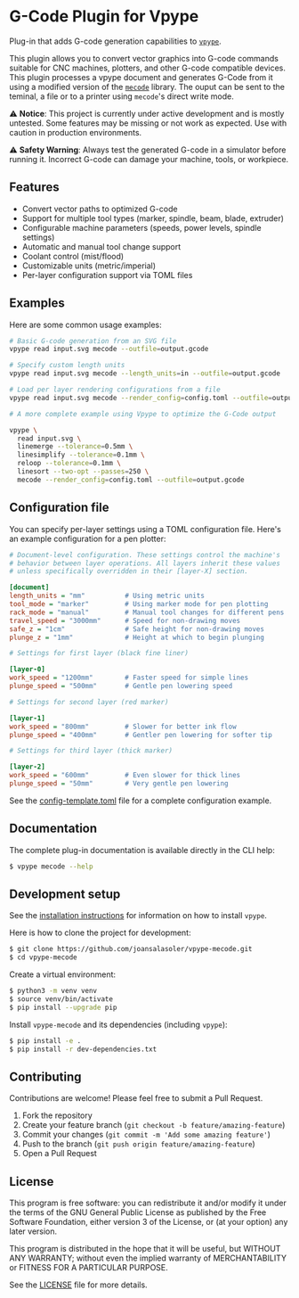 # G-Code Plugin for Vpype

Plug-in that adds G-code generation capabilities to [`vpype`](https://github.com/abey79/vpype).

This plugin allows you to convert vector graphics into G-code commands
suitable for CNC machines, plotters, and other G-code compatible devices.
This plugin processes a vpype document and generates G-Code from it
using a modified version of the [`mecode`](https://github.com/jminardi/mecode)
library. The ouput can be sent to the teminal, a file or to a printer
using `mecode`'s direct write mode.

⚠️ **Notice**: This project is currently under active development and is
mostly untested. Some features may be missing or not work as expected.
Use with caution in production environments.

⚠️ **Safety Warning**: Always test the generated G-code in a simulator
before running it. Incorrect G-code can damage your machine, tools, or
workpiece.

## Features

- Convert vector paths to optimized G-code
- Support for multiple tool types (marker, spindle, beam, blade, extruder)
- Configurable machine parameters (speeds, power levels, spindle settings)
- Automatic and manual tool change support
- Coolant control (mist/flood)
- Customizable units (metric/imperial)
- Per-layer configuration support via TOML files

## Examples

Here are some common usage examples:

```bash
# Basic G-code generation from an SVG file
vpype read input.svg mecode --outfile=output.gcode

# Specify custom length units
vpype read input.svg mecode --length_units=in --outfile=output.gcode

# Load per layer rendering configurations from a file
vpype read input.svg mecode --render_config=config.toml --outfile=output.gcode

# A more complete example using Vpype to optimize the G-Code output

vpype \
  read input.svg \
  linemerge --tolerance=0.5mm \
  linesimplify --tolerance=0.1mm \
  reloop --tolerance=0.1mm \
  linesort --two-opt --passes=250 \
  mecode --render_config=config.toml --outfile=output.gcode
```

## Configuration file

You can specify per-layer settings using a TOML configuration file.
Here's an example configuration for a pen plotter:

```ini
# Document-level configuration. These settings control the machine's
# behavior between layer operations. All layers inherit these values
# unless specifically overridden in their [layer-X] section.

[document]
length_units = "mm"          # Using metric units
tool_mode = "marker"         # Using marker mode for pen plotting
rack_mode = "manual"         # Manual tool changes for different pens
travel_speed = "3000mm"      # Speed for non-drawing moves
safe_z = "1cm"               # Safe height for non-drawing moves
plunge_z = "1mm"             # Height at which to begin plunging

# Settings for first layer (black fine liner)

[layer-0]
work_speed = "1200mm"        # Faster speed for simple lines
plunge_speed = "500mm"       # Gentle pen lowering speed

# Settings for second layer (red marker)

[layer-1]
work_speed = "800mm"         # Slower for better ink flow
plunge_speed = "400mm"       # Gentler pen lowering for softer tip

# Settings for third layer (thick marker)

[layer-2]
work_speed = "600mm"         # Even slower for thick lines
plunge_speed = "50mm"        # Very gentle pen lowering
```

See the [config-template.toml](config-template.toml) file for a
complete configuration example.

## Documentation

The complete plug-in documentation is available directly in the CLI help:

```bash
$ vpype mecode --help
```

## Development setup

See the [installation instructions](https://vpype.readthedocs.io/en/latest/install.html)
for information on how to install `vpype`.

Here is how to clone the project for development:

```bash
$ git clone https://github.com/joansalasoler/vpype-mecode.git
$ cd vpype-mecode
```

Create a virtual environment:

```bash
$ python3 -m venv venv
$ source venv/bin/activate
$ pip install --upgrade pip
```

Install `vpype-mecode` and its dependencies (including `vpype`):

```bash
$ pip install -e .
$ pip install -r dev-dependencies.txt
```

## Contributing

Contributions are welcome! Please feel free to submit a Pull Request.

1. Fork the repository
2. Create your feature branch (```git checkout -b feature/amazing-feature```)
3. Commit your changes (```git commit -m 'Add some amazing feature'```)
4. Push to the branch (```git push origin feature/amazing-feature```)
5. Open a Pull Request

## License

This program is free software: you can redistribute it and/or modify
it under the terms of the GNU General Public License as published by
the Free Software Foundation, either version 3 of the License, or
(at your option) any later version.

This program is distributed in the hope that it will be useful,
but WITHOUT ANY WARRANTY; without even the implied warranty of
MERCHANTABILITY or FITNESS FOR A PARTICULAR PURPOSE.

See the [LICENSE](LICENSE) file for more details.
